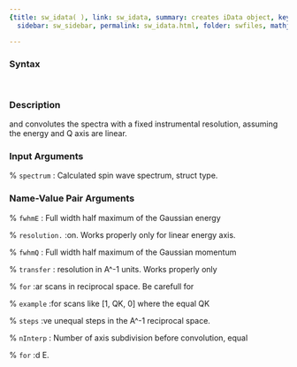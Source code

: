 ```yaml
---
{title: sw_idata( ), link: sw_idata, summary: creates iData object, keywords: sample,
  sidebar: sw_sidebar, permalink: sw_idata.html, folder: swfiles, mathjax: 'true'}

---
```


### Syntax

` `

### Description

and convolutes the spectra with a fixed instrumental resolution, assuming
the energy and Q axis are linear.
 

### Input Arguments

% `spectrum`
: Calculated spin wave spectrum, struct type.

### Name-Value Pair Arguments

% `fwhmE`
:      Full width half maximum of the Gaussian energy

% `resolution.`
:on. Works properly only for linear energy axis.

% `fwhmQ`
:      Full width half maximum of the Gaussian momentum

% `transfer`
: resolution in A^-1 units. Works properly only

% `for`
:ar scans in reciprocal space. Be carefull for

% `example`
:for scans like [1, QK, 0] where the equal QK

% `steps`
:ve unequal steps in the A^-1 reciprocal space.

% `nInterp`
:      Number of axis subdivision before convolution, equal

% `for`
:d E.

